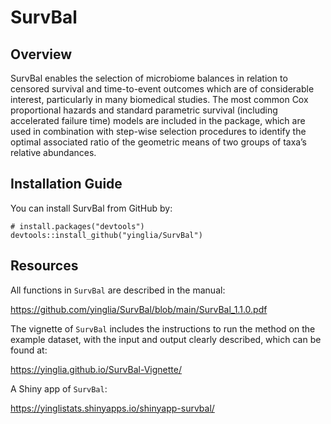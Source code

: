 # SurvBal

## Overview
SurvBal enables the selection of microbiome balances in relation to censored
    survival and time-to-event outcomes which are of considerable
    interest, particularly in many biomedical studies. The most common Cox
    proportional hazards and standard parametric survival (including
    accelerated failure time) models are included in the package, which
    are used in combination with step-wise selection procedures to
    identify the optimal associated ratio of the geometric means of two
    groups of taxa’s relative abundances.

## Installation Guide

You can install SurvBal from GitHub by:

```
# install.packages("devtools")
devtools::install_github("yinglia/SurvBal")
```

## Resources


All functions in `SurvBal` are described in the manual: 

https://github.com/yinglia/SurvBal/blob/main/SurvBal_1.1.0.pdf

The vignette of `SurvBal` includes the instructions to run the method on the example dataset, with the input and output clearly described, which can be found at: 

https://yinglia.github.io/SurvBal-Vignette/

A Shiny app of `SurvBal`: 

https://yinglistats.shinyapps.io/shinyapp-survbal/
